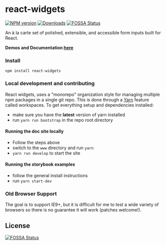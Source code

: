 react-widgets
=============

[![NPM version][npm-image]][npm-url]
[![Downloads][downloads-image]][downloads-url]
[![FOSSA Status](https://app.fossa.io/api/projects/git%2Bgithub.com%2FdanMateer%2Freact-widgets.svg?type=shield)](https://app.fossa.io/projects/git%2Bgithub.com%2FdanMateer%2Freact-widgets?ref=badge_shield)

An à la carte set of polished, extensible, and accessible form inputs built for React.

__Demos and Documentation [here](http://jquense.github.io/react-widgets/)__

### Install

`npm install react-widgets`


### Local development and contributing

React widgets, uses a "monorepo" organization style for managing multiple npm packages
in a single git repo. This is done through a [Yarn](https://yarnpkg.com/en/) feature called
workspaces. To get everything setup and dependencies installed:

- make sure you have the __latest__ version of yarn installed
- run `yarn run bootstrap` in the repo root directory

#### Running the doc site locally

 - Follow the steps above
 - switch to the `www` directory and run `yarn`
 - `yarn run develop` to start the site

#### Running the storybook examples
  - follow the general install instructions
  - run `yarn start-dev`

### Old Browser Support

The goal is to support IE9+, but it is difficult for me to test a wide variety of browsers so there is no guarantee it will work (patches welcome!).

[npm-image]: https://img.shields.io/npm/v/react-widgets.svg?style=flat-square
[npm-url]: https://npmjs.org/package/react-widgets
[downloads-image]: http://img.shields.io/npm/dm/react-widgets.svg?style=flat-square
[downloads-url]: https://npmjs.org/package/react-widgets


## License
[![FOSSA Status](https://app.fossa.io/api/projects/git%2Bgithub.com%2FdanMateer%2Freact-widgets.svg?type=large)](https://app.fossa.io/projects/git%2Bgithub.com%2FdanMateer%2Freact-widgets?ref=badge_large)